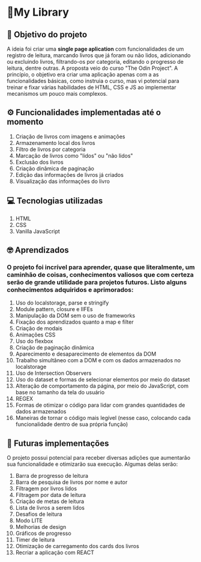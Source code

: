 # :blue_book:My Library

## :bookmark_tabs: Objetivo do projeto
A ideia foi criar uma **single page aplication** com funcionalidades de um registro de leitura, marcando livros que já foram ou não lidos, adicionando ou excluindo livros, filtrando-os por categoria, editando o progresso de leitura, dentre outras. A proposta veio do curso "The Odin Project". A princípio, o objetivo era criar uma aplicação apenas com a as funcionalidades básicas, como instruia o curso, mas vi potencial para treinar e fixar várias habilidades de HTML, CSS e JS ao implementar mecanismos um pouco mais complexos.

## :gear: Funcionalidades implementadas até o momento
1. Criação de livros com imagens e animações
2. Armazenamento local dos livros
3. Filtro de livros por categoria
4. Marcação de livros como "lidos" ou "não lidos"
5. Exclusão dos livros
6. Criação dinâmica de paginação
7. Edição das informações de livros já criados
8. Visualização das informações do livro

## :computer: Tecnologias utilizadas
1. HTML
2. CSS
3. Vanilla JavaScript

## :nerd_face: Aprendizados
### O projeto foi incrível para aprender, quase que literalmente, um caminhão de coisas, conhecimentos valiosos que com certeza serão de grande utilidade para projetos futuros. Listo alguns conhecimentos adquiridos e aprimorados:
1. Uso do localstorage, parse e stringify
2. Module pattern, closure e IIFEs
3. Manipulação da DOM sem o uso de frameworks
4. Fixação dos aprendizados quanto a map e filter
5. Criação de modais
6. Animações CSS
7. Uso do flexbox
8. Criação de paginação dinâmica
9. Aparecimento e desaparecimento de elementos da DOM
10. Trabalho simultâneo com a DOM e com os dados armazenados no localstorage
11. Uso de Intersection Observers
12. Uso do dataset e formas de selecionar elementos por meio do dataset
13. Alteração de comportamento da página, por meio do JavaScript, com base no tamanho da tela do usuário 
14. REGEX
15. Formas de otimizar o código para lidar com grandes quantidades de dados armazenados
16. Maneiras de tornar o código mais legível (nesse caso, colocando cada funcionalidade dentro de sua própria função)

## :date: Futuras implementações
O projeto possui potencial para receber diversas adições que aumentarão sua funcionalidade e otimizarão sua execução. Algumas delas serão:
1. Barra de progresso de leitura
2. Barra de pesquisa de livros por nome e autor
3. Filtragem por livros lidos
4. Filtragem por data de leitura
5. Criação de metas de leitura
6. Lista de livros a serem lidos
7. Desafios de leitura
8. Modo LITE
9. Melhorias de design
10. Gráficos de progresso
11. Timer de leitura
12. Otimização de carregamento dos cards dos livros
13. Recriar a aplicação com REACT


